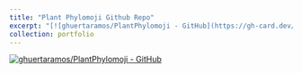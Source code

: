 ```yaml
---
title: "Plant Phylomoji Github Repo"
excerpt: "[![ghuertaramos/PlantPhylomoji - GitHub](https://gh-card.dev/repos/ghuertaramos/PlantPhylomoji.svg)](https://github.com/ghuertaramos/PlantPhylomoji) <br/><img src='https://raw.githubusercontent.com/ghuertaramos/PlantPhylomoji/master/images/complete_plant_phylomoji.png' height='45%' width='45%'>"
collection: portfolio
---
```


[![ghuertaramos/PlantPhylomoji - GitHub](https://gh-card.dev/repos/ghuertaramos/PlantPhylomoji.svg)](https://github.com/ghuertaramos/PlantPhylomoji)
